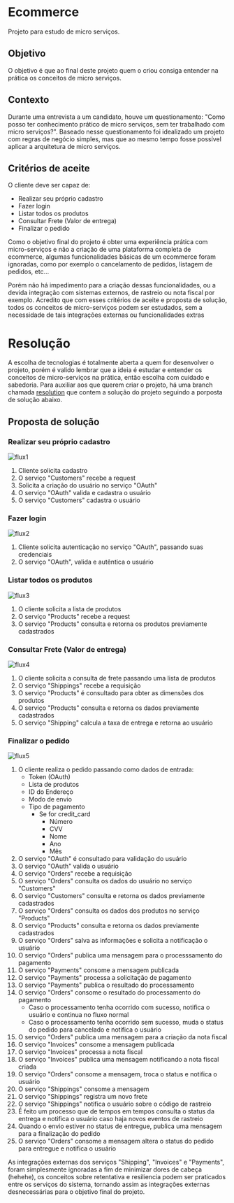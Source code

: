 # Ecommerce

Projeto para estudo de micro serviços.

## Objetivo

O objetivo é que ao final deste projeto quem o criou consiga entender na prática os conceitos de micro serviços.

## Contexto

Durante uma entrevista a um candidato, houve um questionamento: "Como posso ter conhecimento prático de micro serviços, sem ter trabalhado com micro serviços?". Baseado nesse questionamento foi idealizado um projeto com regras de negócio simples, mas que ao mesmo tempo fosse possível aplicar a arquitetura de micro serviços.

## Critérios de aceite

O cliente deve ser capaz de:

- Realizar seu próprio cadastro
- Fazer login
- Listar todos os produtos
- Consultar Frete (Valor de entrega)
- Finalizar o pedido

Como o objetivo final do projeto é obter uma experiência prática com micro-serviços e não a criação de uma plataforma completa de ecommerce, algumas funcionalidades básicas de um ecommerce foram ignoradas, como por exemplo o cancelamento de pedidos, listagem de pedidos, etc...

Porém não há impedimento para a criação dessas funcionalidades, ou a devida integração com sistemas externos, de rastreio ou nota fiscal por exemplo. Acredito que com esses critérios de aceite e proposta de solução, todos os conceitos de micro-serviços podem ser estudados, sem a necessidade de tais integrações externas ou funcionalidades extras

# Resolução

A escolha de tecnologias é totalmente aberta a quem for desenvolver o projeto, porém é valido lembrar que a ideia é estudar e entender os conceitos de micro-serviços na prática, então escolha com cuidado e sabedoria. Para auxiliar aos que querem criar o projeto, há uma branch chamada [resolution](https://github.com/LeonardoFerreiraa/ecommerce/tree/resolution) que contem a solução do projeto seguindo a porposta de solução abaixo.

## Proposta de solução

### Realizar seu próprio cadastro

![flux1](https://github.com/LeonardoFerreiraa/ecommerce/raw/master/diagrams/flux1.png)

1. Cliente solicita cadastro
2. O serviço "Customers" recebe a request
3. Solicita a criação do usuário no serviço "OAuth"
4. O serviço "OAuth" valida e cadastra o usuário
5. O serviço "Customers" cadastra o usuário

### Fazer login

![flux2](https://github.com/LeonardoFerreiraa/ecommerce/raw/master/diagrams/flux2.png)

1. Cliente solicita autenticação no serviço "OAuth", passando suas credenciais
2. O serviço "OAuth", valida e autêntica o usuário

### Listar todos os produtos

![flux3](https://github.com/LeonardoFerreiraa/ecommerce/raw/master/diagrams/flux3.png)

1. O cliente solicita a lista de produtos
2. O serviço "Products" recebe a request
3. O serviço "Products" consulta e retorna os produtos previamente cadastrados

### Consultar Frete (Valor de entrega)

![flux4](https://github.com/LeonardoFerreiraa/ecommerce/raw/master/diagrams/flux4.png)

1. O cliente solicita a consulta de frete passando uma lista de produtos
2. O serviço "Shippings" recebe a requisição
3. O serviço "Products" é consultado para obter as dimensões dos produtos
4. O serviço "Products" consulta e retorna os dados previamente cadastrados
5. O serviço "Shipping" calcula a taxa de entrega e retorna ao usuário

### Finalizar o pedido

![flux5](https://github.com/LeonardoFerreiraa/ecommerce/raw/master/diagrams/flux5.png)

1. O cliente realiza o pedido passando como dados de entrada:
    - Token (OAuth)
    - Lista de produtos
    - ID do Endereço
    - Modo de envio
    - Tipo de pagamento
        - Se for credit_card
            - Número
            - CVV
            - Nome
            - Ano
            - Mês
2. O serviço "OAuth" é consultado para validação do usuário
3. O serviço "OAuth" valida o usuário
4. O serviço "Orders" recebe a requisição
5. O serviço "Orders" consulta os dados do usuário no serviço "Customers"
6. O serviço "Customers" consulta e retorna os dados previamente cadastrados
7. O serviço "Orders" consulta os dados dos produtos no serviço "Products"
8. O serviço "Products" consulta e retorna os dados previamente cadastrados
9. O serviço "Orders" salva as informações e solicita a notificação o usuário
10. O serviço "Orders" publica uma mensagem para o processsamento do pagamento
11. O serviço "Payments" consome a mensagem publicada
12. O serviço "Payments" processa a solicitação de pagamento
13. O serviço "Payments" publica o resultado do processamento
14. O serviço "Orders" consome o resultado do processamento do pagamento
    - Caso o processamento tenha ocorrido com sucesso, notifica o usuário e continua no fluxo normal
    - Caso o processamento tenha ocorrido sem sucesso, muda o status do pedido para cancelado e notifica o usuário
15. O serviço "Orders" publica uma mensagem para a criação da nota fiscal
16. O serviço "Invoices" consome a mensagem publicada
17. O serviço "Invoices" processa a nota fiscal
18. O serviço "Invoices" publica uma mensagem notificando a nota fiscal criada
19. O serviço "Orders" consome a mensagem, troca o status e notifica o usuário
20. O serviço "Shippings" consome a mensagem
21. O serviço "Shippings" registra um novo frete
22. O serviço "Shippings" notifica o usuário sobre o código de rastreio
23. É feito um processo que de tempos em tempos consulta o status da entrega e notifica o usuário caso haja novos eventos de rastreio
24. Quando o envio estiver no status de entregue, publica uma mensagem para a finalização do pedido
25. O serviço "Orders" consome a mensagem altera o status do pedido para entregue e notifica o usuário

As integrações externas dos serviços "Shipping", "Invoices" e "Payments", foram simplesmente ignoradas a fim de minimizar dores de cabeça (hehehe), os conceitos sobre retentativa e resiliencia podem ser praticados entre os serviços do sistema, tornando assim as integrações externas desnecessárias para o objetivo final do projeto.
